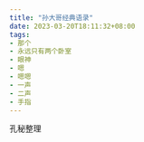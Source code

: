 ```yaml
---
title: "孙大哥经典语录"
date: 2023-03-20T18:11:32+08:00
tags:
- 那个
- 永远只有两个卧室
- 眼神
- 嗯
- 嗯嗯
- 一声
- 二声
- 手指
---
```



孔秘整理




